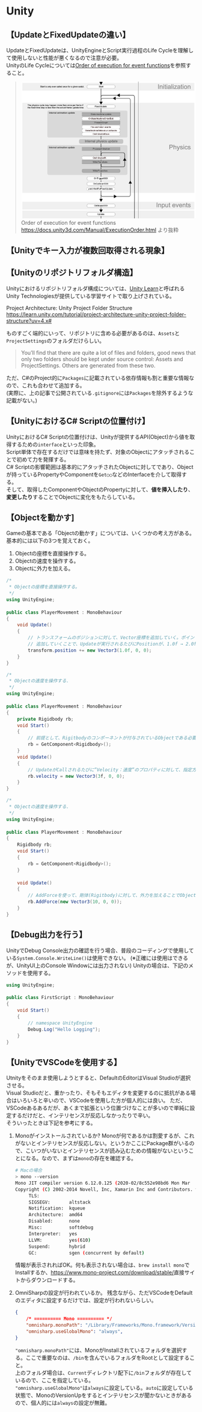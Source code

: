 # Unity

## 【UpdateとFixedUpdateの違い】

UpdateとFixedUpdateは、UnityEngineとScript実行過程のLife Cycleを理解して使用しないと性能が悪くなるので注意が必要。  
UnityのLife Cycleについては[Order of execution for event functions](https://docs.unity3d.com/Manual/ExecutionOrder.html)を参照すること。

> ![Life Cycle](./img/unity-life-cycle.png)
> Order of execution for event functions
> <https://docs.unity3d.com/Manual/ExecutionOrder.html> より抜粋

## 【Unityでキー入力が複数回取得される現象】

## 【Unityのリポジトリフォルダ構造】

Unityにおけるリポジトリフォルダ構成については、[Unity Learn](https://learn.unity.com/)と呼ばれるUnity Technologiesが提供している学習サイトで取り上げされている。　　

Project Architecture: Unity Project Folder Structure
<https://learn.unity.com/tutorial/project-architecture-unity-project-folder-structure?uv=4.x#>

ものすごく端的にいって、リポジトリに含める必要があるのは、`Assets`と`ProjectSettings`のフォルダだけらしい。
> You’ll find that there are quite a lot of files and folders, good news that only two folders should be kept under source control: Assets and ProjectSettings. Others are generated from these two.

ただ、C#のProject的に`Packages`に記載されている依存情報も割と重要な情報なので、これも合わせて追加する。  
(実際に、上の記事で公開されている`.gitignore`には`Packages`を除外するような記載がない。)

## 【UnityにおけるC# Scriptの位置付け】

UnityにおけるC# Scriptの位置付けは、Unityが提供するAPI(Object)から値を取得するための`interface`といった印象。  
Script単体で存在するだけでは意味を持たず、対象のObjectにアタッチされることで初めて力を発揮する。  
C# Scriptの影響範囲は基本的にアタッチされたObjectに対してであり、Objectが持っているPropertyやComponentを`Get○○`などのInterfaceを介して取得する。  
そして、取得したComponentやObjectのPropertyに対して、**値を挿入したり**、**変更したり**することでObjectに変化をもたらしている。

## 【Objectを動かす]

Gameの基本である「Objectの動かす」については、いくつかの考え方がある。基本的には以下の3つを覚えておく。

1. Objectの座標を直接操作する。
2. Objectの速度を操作する。
3. Objectに外力を加える。

```cs
/*
 * Objectの座標を直接操作する。
 */
using UnityEngine;

public class PlayerMovement : MonoBehaviour
{
    void Update()
    {
        // トランスフォームのボジションに対して、Vector座標を追加していく。ポイントは追加していくところで、ただ代入するだけではない。
        // 追加していくことで、Updateが実行されるたびにPositionが、1.0f → 2.0f → 3.0fと変わるため、移動しているように見える。
        transform.position += new Vector3(1.0f, 0, 0);
    }
}
```

```cs
/*
 * Objectの速度を操作する.
 */
using UnityEngine;

public class PlayerMovement : MonoBehaviour
{
    private Rigidbody rb;
    void Start()
    {
        // 前提として、Rigitbodyのコンポーネントが付与されているObjectである必要がある。
        rb = GetComponent<Rigidbody>();
    }
    void Update()
    {
        // UpdateがCallされるたびに”Velocity：速度”のプロパティに対して、指定方向のVectorが渡される。
        rb.velocity = new Vector3(3f, 0, 0);
    }
}
```

```cs
/*
 * Objectの速度を操作する.
 */
using UnityEngine;

public class PlayerMovement : MonoBehaviour
{
    Rigidbody rb;
    void Start()
    {
        rb = GetComponent<Rigidbody>();
    }

    void Update()
    {
        // AddForceを使って、剛体(Rigitbody)に対して、外力を加えることでObjectを動かす。
        rb.AddForce(new Vector3(10, 0, 0));
    }
}
```


## 【Debug出力を行う】

UnityでDebug Console出力の確認を行う場合、普段のコーディングで使用している`System.Console.WriteLine()`は使用できない。
(※正確には使用はできるが、UnityUI上のConsole Windowには出力されない)
Unityの場合は、下記のメソッドを使用する。

```cs
using UnityEngine;

public class FirstScript : MonoBehaviour
{
    void Start()
    {
        // namespace UnityEngine 
        Debug.Log("Hello Logging");
    }
}


```

## 【UnityでVSCodeを使用する】

Utnityをそのまま使用しようとすると、DefaultのEditorはVisual Studioが選択させる。  
Visual Studioだと、重かったり、そもそもエディタを変更するのに抵抗がある場合はいろいろと辛いので、VSCodeを使用した方が個人的には良い。
ただ、VSCodeあるあるだが、あくまで拡張という位置づけなことが多いので単純に設定するだけだと、インテリセンスが反応しなかったりで辛い。  
そういったときは下記を参考にする。  

1. Monoがインストールされているか?
   Monoが何であるかは割愛するが、これがないとインテリセンスが反応しない。というかここにPackage群がいるので、こいつがいないとインテリセンスが読み込むための情報がないということになる。なので、まずは`mono`の存在を確認する。

   ```sh
   # Macの場合
   > mono --version
   Mono JIT compiler version 6.12.0.125 (2020-02/8c552e98bd6 Mon Mar  8 13:06:52 EST 2021)
   Copyright (C) 2002-2014 Novell, Inc, Xamarin Inc and Contributors. www.mono-project.com
        TLS:           
        SIGSEGV:       altstack
        Notification:  kqueue
        Architecture:  amd64
        Disabled:      none
        Misc:          softdebug 
        Interpreter:   yes
        LLVM:          yes(610)
        Suspend:       hybrid
        GC:            sgen (concurrent by default)
   ```

   情報が表示されればOK。何も表示されない場合は、`brew install mono`でInstallするか、<https://www.mono-project.com/download/stable/>直接サイトからダウンロードする。

2. OmniSharpの設定が行われているか。
   残念ながら、ただVSCodeをDefaultのエディタに設定するだけでは、設定が行われないらしい。

   ```json
   {
       /* ========== Mono ========== */
       "omnisharp.monoPath": "/Library/Frameworks/Mono.framework/Versions/Current",
       "omnisharp.useGlobalMono": "always",
   }
   ```

   `"omnisharp.monoPath"`には、MonoがInstallされているフォルダを選択する。ここで重要なのは、`/bin`を含んでいるフォルダをRootとして設定すること。  
   上のフォルダ場合は、`Current`ディレクトリ配下に`/bin`フォルダが存在しているので、ここを指定している。  
   `"omnisharp.useGlobalMono"`は`always`に設定している。`auto`に設定している状態で、MonoのVersionUpをするとインテリセンスが聞かないときがあるので、個人的には`always`の設定が無難。
